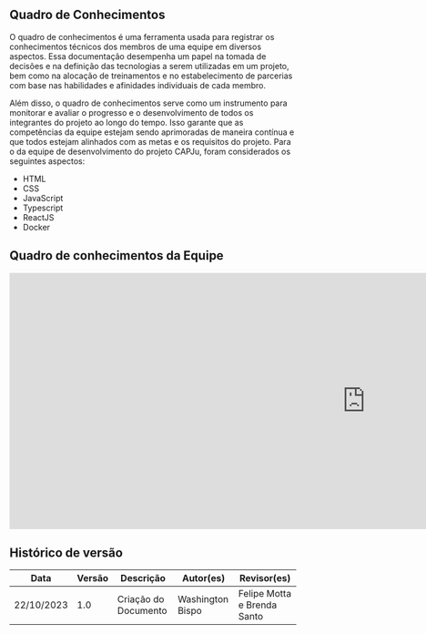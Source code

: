## Quadro de Conhecimentos 

O quadro de conhecimentos é uma ferramenta usada para registrar os conhecimentos técnicos dos membros de uma equipe em diversos aspectos. Essa documentação desempenha um papel na tomada de decisões e na definição das tecnologias a serem utilizadas em um projeto, bem como na alocação de treinamentos e no estabelecimento de parcerias com base nas habilidades e afinidades individuais de cada membro.

Além disso, o quadro de conhecimentos serve como um instrumento para monitorar e avaliar o progresso e o desenvolvimento de todos os integrantes do projeto ao longo do tempo. Isso garante que as competências da equipe estejam sendo aprimoradas de maneira contínua e que todos estejam alinhados com as metas e os requisitos do projeto. Para o da equipe de desenvolvimento do projeto CAPJu, foram considerados os seguintes aspectos:

* HTML
* CSS
* JavaScript
* Typescript
* ReactJS
* Docker

## Quadro de conhecimentos da Equipe

<iframe width="1250px" height="450px" frameborder="0"width="1250px" height="550px" frameborder="0" src="https://docs.google.com/spreadsheets/d/e/2PACX-1vSxHlgghxbrVdmMR6Dp41mjIYM45MnWaADexw-rBLZWvsP9jqwvYukNQeuPf66FEA/pubhtml?widget=true&amp;headers=false"></iframe>


## Histórico de versão
| Data | Versão | Descrição | Autor(es) | Revisor(es) |
| ---- | ---- | ---- | ---- | ---- |
| 22/10/2023 | 1.0 | Criação do Documento | Washington Bispo | Felipe Motta e Brenda Santo |
